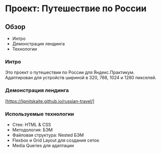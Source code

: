# Проект: Путешествие по России

## Обзор
* Интро
* Демонстрация лендинга
* Технологии

### Интро

Это проект о путешествии по России для Яндекс.Практикум.  
Адаптирован для устройств шириной в 320, 768, 1024 и 1280 пикселей.


### Демонстрация лендинга

[https://lipnitskaite.github.io/russian-travel/]


### Используемые технологии
* Стек: HTML & CSS
* Методология: БЭМ
* Файловая структура: Nested БЭМ
* Flexbox и Grid Layout для создания сеток
* Media Queries для адаптации 